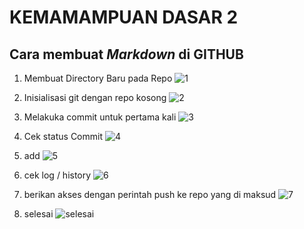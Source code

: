 # KEMAMAMPUAN DASAR 2 #
## Cara membuat *Markdown* di GITHUB ##

1. Membuat Directory Baru pada Repo
   ![1](https://github.com/fadilakbar36/praxis-academy/blob/master/SC%201/1.PNG)

2. Inisialisasi git dengan repo kosong 
   ![2](https://github.com/fadilakbar36/praxis-academy/blob/master/SC%201/2.PNG)

3. Melakuka commit untuk pertama kali
   ![3](https://github.com/fadilakbar36/praxis-academy/blob/master/SC%201/3.PNG)

4. Cek status Commit
   ![4](https://https://github.com/fadilakbar36/praxis-academy/blob/master/SC%201/4.PNG)

5. add
   ![5](https://github.com/fadilakbar36/praxis-academy/blob/master/SC%201/5.PNG)

6. cek log / history
   ![6](https://github.com/fadilakbar36/praxis-academy/blob/master/SC%201/6.PNG)

7. berikan akses dengan perintah push ke repo yang di maksud
   ![7](https://github.com/fadilakbar36/praxis-academy/blob/master/SC%201/7.PNG)

8. selesai
   ![selesai](https://github.com/fadilakbar36/praxis-academy/blob/master/SC%201/8.PNG)
